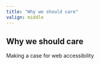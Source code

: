 ```yaml
---
title: "Why we should care"
valign: middle
---
```

## Why we should care

Making a case for web accessibility